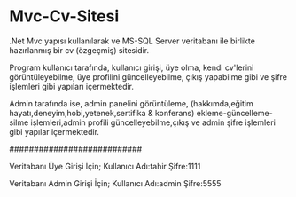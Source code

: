 # Mvc-Cv-Sitesi
 
.Net Mvc yapısı kullanılarak ve MS-SQL Server veritabanı ile birlikte hazırlanmış bir cv (özgeçmiş) sitesidir.

Program kullanıcı tarafında, kullanıcı girişi, üye olma, kendi cv'lerini görüntüleyebilme, üye profilini güncelleyebilme, çıkış yapabilme gibi ve şifre işlemleri gibi yapıları içermektedir.

Admin tarafında ise, admin panelini görüntüleme, (hakkımda,eğitim hayatı,deneyim,hobi,yetenek,sertifika & konferans) ekleme-güncelleme-silme işlemleri,admin profili güncelleyebilme,çıkış ve admin şifre işlemleri gibi yapılar içermektedir.

###########################

Veritabanı Üye Girişi İçin;
Kullanıcı Adı:tahir
Şifre:1111

Veritabanı Admin Girişi İçin;
Kullanıcı Adı:admin
Şifre:5555
